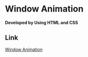 # Window Animation
#### Developed by Using HTML and CSS
## Link
[Window Animation](https://pravinkumar-ri.github.io/window-animation/) 
